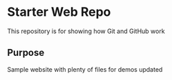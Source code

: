 # Starter Web Repo

This repository is for showing how Git and GitHub work

## Purpose

Sample website with plenty of files for demos
updated